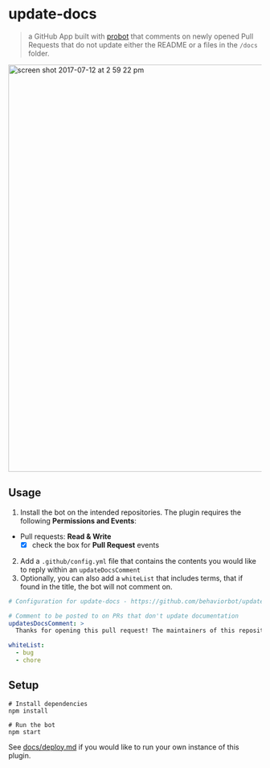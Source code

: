 # update-docs

> a GitHub App built with [probot](https://github.com/probot/probot) that comments on newly opened Pull Requests that do not update either the README or a files in the `/docs` folder. 

<img width="810" alt="screen shot 2017-07-12 at 2 59 22 pm" src="https://user-images.githubusercontent.com/13410355/28179044-97207bee-67b5-11e7-80d0-0c8ede4a325f.png">

## Usage

1. Install the bot on the intended repositories. The plugin requires the following **Permissions and Events**:
- Pull requests: **Read & Write**
  - [x] check the box for **Pull Request** events
2. Add a `.github/config.yml` file that contains the contents you would like to reply within an `updateDocsComment`
3. Optionally, you can also add a `whiteList` that includes terms, that if found in the title, the bot will not comment on.
```yml
# Configuration for update-docs - https://github.com/behaviorbot/update-docs

# Comment to be posted to on PRs that don't update documentation
updatesDocsComment: >
  Thanks for opening this pull request! The maintainers of this repository would appreciate it if you would update some of our documentation based on your changes.

whiteList:
  - bug
  - chore
```

## Setup

```
# Install dependencies
npm install

# Run the bot
npm start
```

See [docs/deploy.md](docs/deploy.md) if you would like to run your own instance of this plugin.
